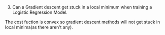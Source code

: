 3. Can a Gradient descent get stuck in a local minimum when training a Logistic Regression Model.

The cost fuction is convex so gradient descent methods will not get stuck in local minima(as there aren't any).
